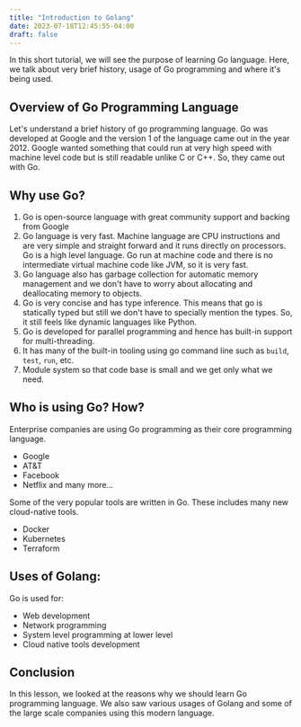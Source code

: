 ```yaml
---
title: "Introduction to Golang"
date: 2023-07-18T12:45:55-04:00
draft: false
---
```


In this short tutorial, we will see the purpose of learning Go language. Here, we talk about very brief history, usage of Go programming and where it's being used.
<!--more-->
## Overview of Go Programming Language

Let's understand a brief history of go programming language. Go was developed at Google and the version 1 of the language came out in the year 2012. Google wanted something that could run at very high speed with machine level code but is still readable unlike C or C++. So, they came out with Go.

## Why use Go?

1. Go is open-source language with great community support and backing from Google
2. Go language is very fast. Machine language are CPU instructions and are very simple and straight forward and it runs directly on processors. Go is a high level language. Go run at machine code and there is no intermediate virtual machine code like JVM, so it is very fast.
3. Go language also has garbage collection for automatic memory management and we don't have to worry about allocating and deallocating memory to objects.
4. Go is very concise and has type inference. This means that go is statically typed but still we don't have to specially mention the types. So, it still feels like dynamic languages like Python.
5. Go is developed for parallel programming and hence has built-in support for multi-threading.
6. It has many of the built-in tooling using go command line such as `build`, `test`, `run`, etc.
7. Module system so that code base is small and we get only what we need.

## Who is using Go? How?

Enterprise companies are using Go programming as their core programming language.
- Google
- AT&T
- Facebook
- Netflix and many more...

Some of the very popular tools are written in Go. These includes many new cloud-native tools.

- Docker
- Kubernetes
- Terraform

## Uses of Golang:

Go is used for:

- Web development
- Network programming
- System level programming at lower level
- Cloud native tools development

## Conclusion

In this lesson, we looked at the reasons why we should learn Go programming language. We also saw various usages of Golang and some of the large scale companies using this modern language.